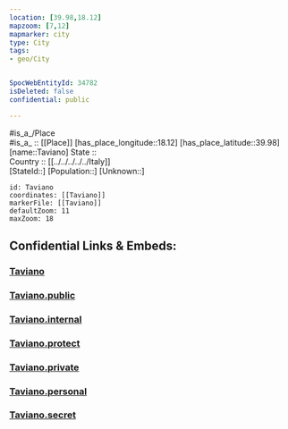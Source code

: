 ```yaml
---
location: [39.98,18.12] 
mapzoom: [7,12] 
mapmarker: city 
type: City
tags:
- geo/City


SpocWebEntityId: 34782
isDeleted: false
confidential: public

---
```

#is_a_/Place  
#is_a_ :: [[Place]] 
[has_place_longitude::18.12] 
[has_place_latitude::39.98] 
[name::Taviano] 
State ::  
Country :: [[../../../../../Italy]]  
[StateId::] 
[Population::] 
[Unknown::] 


```leaflet
id: Taviano
coordinates: [[Taviano]] 
markerFile: [[Taviano]] 
defaultZoom: 11 
maxZoom: 18
```


## Confidential Links & Embeds: 

### [Taviano](/_Standards/Earth/Continent/Europe/Europe~South/Italy/regions~Italy/Apulia/Lecce/City/Taviano.md) 

### [Taviano.public](/_public/Earth/Continent/Europe/Europe~South/Italy/regions~Italy/Apulia/Lecce/City/Taviano.public.md) 

### [Taviano.internal](/_internal/Earth/Continent/Europe/Europe~South/Italy/regions~Italy/Apulia/Lecce/City/Taviano.internal.md) 

### [Taviano.protect](/_protect/Earth/Continent/Europe/Europe~South/Italy/regions~Italy/Apulia/Lecce/City/Taviano.protect.md) 

### [Taviano.private](/_private/Earth/Continent/Europe/Europe~South/Italy/regions~Italy/Apulia/Lecce/City/Taviano.private.md) 

### [Taviano.personal](/_personal/Earth/Continent/Europe/Europe~South/Italy/regions~Italy/Apulia/Lecce/City/Taviano.personal.md) 

### [Taviano.secret](/_secret/Earth/Continent/Europe/Europe~South/Italy/regions~Italy/Apulia/Lecce/City/Taviano.secret.md)

